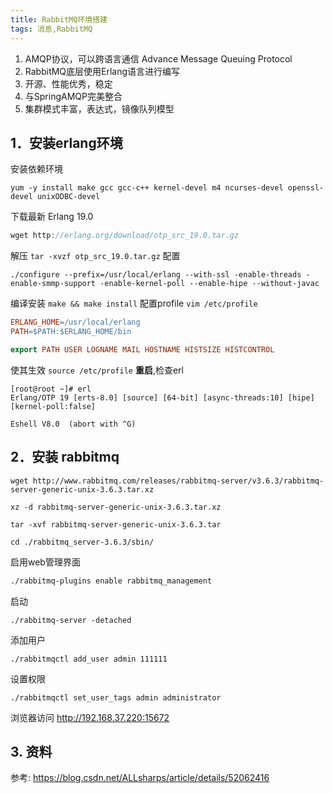 ```yaml
---
title: RabbitMQ环境搭建
tags: 消息,RabbitMQ
---
```


1. AMQP协议，可以跨语言通信 Advance Message Queuing Protocol
2. RabbitMQ底层使用Erlang语言进行编写
3. 开源、性能优秀，稳定
4. 与SpringAMQP完美整合
5. 集群模式丰富，表达式，镜像队列模型


## 1．安装erlang环境

安装依赖环境

``` nginx
yum -y install make gcc gcc-c++ kernel-devel m4 ncurses-devel openssl-devel unixODBC-devel
```

下载最新 Erlang 19.0

``` groovy
wget http://erlang.org/download/otp_src_19.0.tar.gz
```

解压 `tar -xvzf otp_src_19.0.tar.gz`
配置

``` jboss-cli
./configure --prefix=/usr/local/erlang --with-ssl -enable-threads -enable-smmp-support -enable-kernel-poll --enable-hipe --without-javac
```

编译安装 `make && make install`
配置profile `vim /etc/profile`

``` makefile
ERLANG_HOME=/usr/local/erlang
PATH=$PATH:$ERLANG_HOME/bin

export PATH USER LOGNAME MAIL HOSTNAME HISTSIZE HISTCONTROL
```

使其生效 `source /etc/profile`
**重启**,检查erl 

``` shell
[root@root ~]# erl
Erlang/OTP 19 [erts-8.0] [source] [64-bit] [async-threads:10] [hipe] [kernel-poll:false]

Eshell V8.0  (abort with ^G)
```

## 2．安装 rabbitmq

``` shell
wget http://www.rabbitmq.com/releases/rabbitmq-server/v3.6.3/rabbitmq-server-generic-unix-3.6.3.tar.xz

xz -d rabbitmq-server-generic-unix-3.6.3.tar.xz

tar -xvf rabbitmq-server-generic-unix-3.6.3.tar

cd ./rabbitmq_server-3.6.3/sbin/
```

启用web管理界面

``` bash
./rabbitmq-plugins enable rabbitmq_management
```

启动

``` vbscript
./rabbitmq-server -detached
```

添加用户

``` lsl
./rabbitmqctl add_user admin 111111
```

设置权限

``` jboss-cli
./rabbitmqctl set_user_tags admin administrator
```

浏览器访问
http://192.168.37.220:15672

## 3. 资料

参考: https://blog.csdn.net/ALLsharps/article/details/52062416



